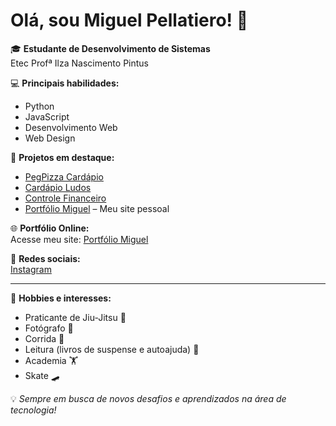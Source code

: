 # Olá, sou Miguel Pellatiero! 👋

🎓 **Estudante de Desenvolvimento de Sistemas**  
Etec Profª Ilza Nascimento Pintus

💻 **Principais habilidades:**  
- Python  
- JavaScript  
- Desenvolvimento Web  
- Web Design  

🚀 **Projetos em destaque:**
- [PegPizza Cardápio](https://github.com/miguelpellatiero/pegpizza-cardapio)
- [Cardápio Ludos](https://github.com/miguelpellatiero/cardapio-ludos)
- [Controle Financeiro](https://github.com/miguelpellatiero/controle-financeiro)
- [Portfólio Miguel](https://github.com/miguelpellatiero/portifolio-miguel) – Meu site pessoal

🌐 **Portfólio Online:**  
Acesse meu site: [Portfólio Miguel](https://miguelpellatiero.github.io/portifolio-miguel/)

📱 **Redes sociais:**  
[Instagram](https://www.instagram.com/mg_pll/?next=%2F)

---

🎯 **Hobbies e interesses:**  
- Praticante de Jiu-Jitsu 🥋  
- Fotógrafo 📸  
- Corrida 🏃  
- Leitura (livros de suspense e autoajuda) 📖  
- Academia 🏋️  
- Skate 🛹  

💡 *Sempre em busca de novos desafios e aprendizados na área de tecnologia!*
